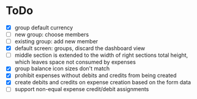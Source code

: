 # ToDo

- [x] group default currency
- [ ] new group: choose members
- [ ] existing group: add new member
- [x] default screen: groups, discard the dashboard view
- [ ] middle section is extended to the width of right sections total height,
      which leaves space not consumed by expenses
- [x] group balance icon sizes don't match
- [x] prohibit expenses without debits and credits from being created
- [x] create debits and credits on expense creation based on the form data
- [ ] support non-equal expense credit/debit assignments
